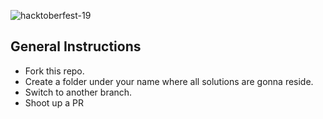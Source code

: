 ![hacktoberfest-19](http://hacktoberfest-ajce.surge.sh/static/images/hero.png)


## General Instructions

- Fork this repo.
- Create a folder under your name where all solutions are gonna reside.
- Switch to another branch.
- Shoot up a PR
